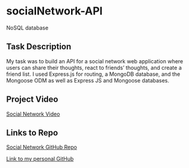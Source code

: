 # socialNetwork-API
NoSQL database

## Task Description 
My task was to build an API for a social network web application where users can share their thoughts, react to friends’ thoughts, and create a friend list. I used Express.js for routing, a MongoDB database, and the Mongoose ODM as well as Express JS and Mongoose databases.

## Project Video
[Social Network Video](https://1drv.ms/v/s!AlVbtas-VF_qjYRzoZLr1NDgug-KTQ) 

## Links to Repo 

[Social Network GitHub Repo](https://github.com/smrsun/socialNetwork-API) 

[Link to my personal GitHub](https://github.com/smrsun) 